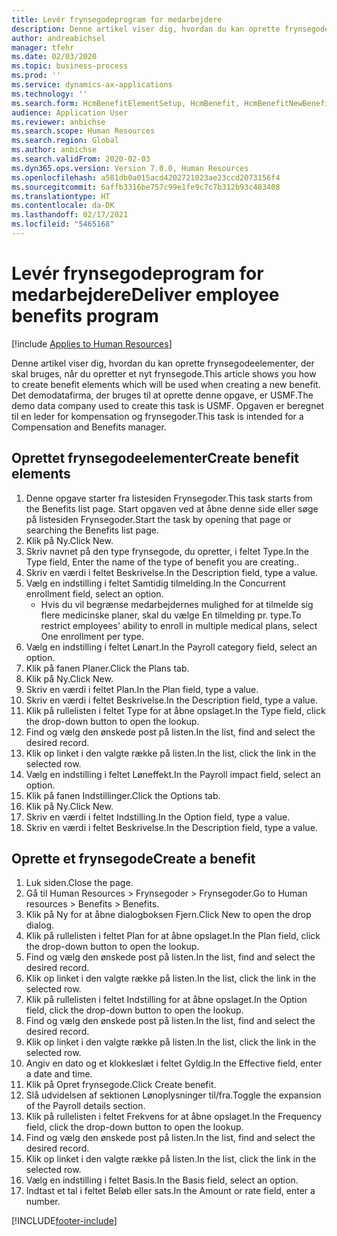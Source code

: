 ```yaml
---
title: Levér frynsegodeprogram for medarbejdere
description: Denne artikel viser dig, hvordan du kan oprette frynsegodeelementer, der skal bruges, når du opretter et nyt frynsegode.
author: andreabichsel
manager: tfehr
ms.date: 02/03/2020
ms.topic: business-process
ms.prod: ''
ms.service: dynamics-ax-applications
ms.technology: ''
ms.search.form: HcmBenefitElementSetup, HcmBenefit, HcmBenefitNewBenefit, HcmBenefitPlanLookup, BenefitWorkspace, HcmBenefitSummaryPart
audience: Application User
ms.reviewer: anbichse
ms.search.scope: Human Resources
ms.search.region: Global
ms.author: anbichse
ms.search.validFrom: 2020-02-03
ms.dyn365.ops.version: Version 7.0.0, Human Resources
ms.openlocfilehash: a581db0a015acd4202721023ae23ccd2073156f4
ms.sourcegitcommit: 6affb3316be757c99e1fe9c7c7b312b93c483408
ms.translationtype: HT
ms.contentlocale: da-DK
ms.lasthandoff: 02/17/2021
ms.locfileid: "5465168"
---
```

# <a name="deliver-employee-benefits-program"></a><span data-ttu-id="11d73-103">Levér frynsegodeprogram for medarbejdere</span><span class="sxs-lookup"><span data-stu-id="11d73-103">Deliver employee benefits program</span></span>

[!include [Applies to Human Resources](../includes/applies-to-hr.md)]

<span data-ttu-id="11d73-104">Denne artikel viser dig, hvordan du kan oprette frynsegodeelementer, der skal bruges, når du opretter et nyt frynsegode.</span><span class="sxs-lookup"><span data-stu-id="11d73-104">This article shows you how to create benefit elements which will be used when creating a new benefit.</span></span> <span data-ttu-id="11d73-105">Det demodatafirma, der bruges til at oprette denne opgave, er USMF.</span><span class="sxs-lookup"><span data-stu-id="11d73-105">The demo data company used to create this task is USMF.</span></span> <span data-ttu-id="11d73-106">Opgaven er beregnet til en leder for kompensation og frynsegoder.</span><span class="sxs-lookup"><span data-stu-id="11d73-106">This task is intended for a Compensation and Benefits manager.</span></span>


## <a name="create-benefit-elements"></a><span data-ttu-id="11d73-107">Oprettet frynsegodeelementer</span><span class="sxs-lookup"><span data-stu-id="11d73-107">Create benefit elements</span></span>
1. <span data-ttu-id="11d73-108">Denne opgave starter fra listesiden Frynsegoder.</span><span class="sxs-lookup"><span data-stu-id="11d73-108">This task starts from the Benefits list page.</span></span> <span data-ttu-id="11d73-109">Start opgaven ved at åbne denne side eller søge på listesiden Frynsegoder.</span><span class="sxs-lookup"><span data-stu-id="11d73-109">Start the task by opening that page or searching the Benefits list page.</span></span>
2. <span data-ttu-id="11d73-110">Klik på Ny.</span><span class="sxs-lookup"><span data-stu-id="11d73-110">Click New.</span></span>
3. <span data-ttu-id="11d73-111">Skriv navnet på den type frynsegode, du opretter, i feltet Type.</span><span class="sxs-lookup"><span data-stu-id="11d73-111">In the Type field, Enter the name of the type of benefit you are creating..</span></span>
4. <span data-ttu-id="11d73-112">Skriv en værdi i feltet Beskrivelse.</span><span class="sxs-lookup"><span data-stu-id="11d73-112">In the Description field, type a value.</span></span>
5. <span data-ttu-id="11d73-113">Vælg en indstilling i feltet Samtidig tilmelding.</span><span class="sxs-lookup"><span data-stu-id="11d73-113">In the Concurrent enrollment field, select an option.</span></span>
    * <span data-ttu-id="11d73-114">Hvis du vil begrænse medarbejdernes mulighed for at tilmelde sig flere medicinske planer, skal du vælge En tilmelding pr. type.</span><span class="sxs-lookup"><span data-stu-id="11d73-114">To restrict employees' ability to enroll in multiple medical plans, select One enrollment per type.</span></span>  
6. <span data-ttu-id="11d73-115">Vælg en indstilling i feltet Lønart.</span><span class="sxs-lookup"><span data-stu-id="11d73-115">In the Payroll category field, select an option.</span></span>
7. <span data-ttu-id="11d73-116">Klik på fanen Planer.</span><span class="sxs-lookup"><span data-stu-id="11d73-116">Click the Plans tab.</span></span>
8. <span data-ttu-id="11d73-117">Klik på Ny.</span><span class="sxs-lookup"><span data-stu-id="11d73-117">Click New.</span></span>
9. <span data-ttu-id="11d73-118">Skriv en værdi i feltet Plan.</span><span class="sxs-lookup"><span data-stu-id="11d73-118">In the Plan field, type a value.</span></span>
10. <span data-ttu-id="11d73-119">Skriv en værdi i feltet Beskrivelse.</span><span class="sxs-lookup"><span data-stu-id="11d73-119">In the Description field, type a value.</span></span>
11. <span data-ttu-id="11d73-120">Klik på rullelisten i feltet Type for at åbne opslaget.</span><span class="sxs-lookup"><span data-stu-id="11d73-120">In the Type field, click the drop-down button to open the lookup.</span></span>
12. <span data-ttu-id="11d73-121">Find og vælg den ønskede post på listen.</span><span class="sxs-lookup"><span data-stu-id="11d73-121">In the list, find and select the desired record.</span></span>
13. <span data-ttu-id="11d73-122">Klik op linket i den valgte række på listen.</span><span class="sxs-lookup"><span data-stu-id="11d73-122">In the list, click the link in the selected row.</span></span>
14. <span data-ttu-id="11d73-123">Vælg en indstilling i feltet Løneffekt.</span><span class="sxs-lookup"><span data-stu-id="11d73-123">In the Payroll impact field, select an option.</span></span>
15. <span data-ttu-id="11d73-124">Klik på fanen Indstillinger.</span><span class="sxs-lookup"><span data-stu-id="11d73-124">Click the Options tab.</span></span>
16. <span data-ttu-id="11d73-125">Klik på Ny.</span><span class="sxs-lookup"><span data-stu-id="11d73-125">Click New.</span></span>
17. <span data-ttu-id="11d73-126">Skriv en værdi i feltet Indstilling.</span><span class="sxs-lookup"><span data-stu-id="11d73-126">In the Option field, type a value.</span></span>
18. <span data-ttu-id="11d73-127">Skriv en værdi i feltet Beskrivelse.</span><span class="sxs-lookup"><span data-stu-id="11d73-127">In the Description field, type a value.</span></span>

## <a name="create-a-benefit"></a><span data-ttu-id="11d73-128">Oprette et frynsegode</span><span class="sxs-lookup"><span data-stu-id="11d73-128">Create a benefit</span></span>
1. <span data-ttu-id="11d73-129">Luk siden.</span><span class="sxs-lookup"><span data-stu-id="11d73-129">Close the page.</span></span>
2. <span data-ttu-id="11d73-130">Gå til Human Resources > Frynsegoder > Frynsegoder.</span><span class="sxs-lookup"><span data-stu-id="11d73-130">Go to Human resources > Benefits > Benefits.</span></span>
3. <span data-ttu-id="11d73-131">Klik på Ny for at åbne dialogboksen Fjern.</span><span class="sxs-lookup"><span data-stu-id="11d73-131">Click New to open the drop dialog.</span></span>
4. <span data-ttu-id="11d73-132">Klik på rullelisten i feltet Plan for at åbne opslaget.</span><span class="sxs-lookup"><span data-stu-id="11d73-132">In the Plan field, click the drop-down button to open the lookup.</span></span>
5. <span data-ttu-id="11d73-133">Find og vælg den ønskede post på listen.</span><span class="sxs-lookup"><span data-stu-id="11d73-133">In the list, find and select the desired record.</span></span>
6. <span data-ttu-id="11d73-134">Klik op linket i den valgte række på listen.</span><span class="sxs-lookup"><span data-stu-id="11d73-134">In the list, click the link in the selected row.</span></span>
7. <span data-ttu-id="11d73-135">Klik på rullelisten i feltet Indstilling for at åbne opslaget.</span><span class="sxs-lookup"><span data-stu-id="11d73-135">In the Option field, click the drop-down button to open the lookup.</span></span>
8. <span data-ttu-id="11d73-136">Find og vælg den ønskede post på listen.</span><span class="sxs-lookup"><span data-stu-id="11d73-136">In the list, find and select the desired record.</span></span>
9. <span data-ttu-id="11d73-137">Klik op linket i den valgte række på listen.</span><span class="sxs-lookup"><span data-stu-id="11d73-137">In the list, click the link in the selected row.</span></span>
10. <span data-ttu-id="11d73-138">Angiv en dato og et klokkeslæt i feltet Gyldig.</span><span class="sxs-lookup"><span data-stu-id="11d73-138">In the Effective field, enter a date and time.</span></span>
11. <span data-ttu-id="11d73-139">Klik på Opret frynsegode.</span><span class="sxs-lookup"><span data-stu-id="11d73-139">Click Create benefit.</span></span>
12. <span data-ttu-id="11d73-140">Slå udvidelsen af sektionen Lønoplysninger til/fra.</span><span class="sxs-lookup"><span data-stu-id="11d73-140">Toggle the expansion of the Payroll details section.</span></span>
13. <span data-ttu-id="11d73-141">Klik på rullelisten i feltet Frekvens for at åbne opslaget.</span><span class="sxs-lookup"><span data-stu-id="11d73-141">In the Frequency field, click the drop-down button to open the lookup.</span></span>
14. <span data-ttu-id="11d73-142">Find og vælg den ønskede post på listen.</span><span class="sxs-lookup"><span data-stu-id="11d73-142">In the list, find and select the desired record.</span></span>
15. <span data-ttu-id="11d73-143">Klik op linket i den valgte række på listen.</span><span class="sxs-lookup"><span data-stu-id="11d73-143">In the list, click the link in the selected row.</span></span>
16. <span data-ttu-id="11d73-144">Vælg en indstilling i feltet Basis.</span><span class="sxs-lookup"><span data-stu-id="11d73-144">In the Basis field, select an option.</span></span>
17. <span data-ttu-id="11d73-145">Indtast et tal i feltet Beløb eller sats.</span><span class="sxs-lookup"><span data-stu-id="11d73-145">In the Amount or rate field, enter a number.</span></span>



[!INCLUDE[footer-include](../includes/footer-banner.md)]